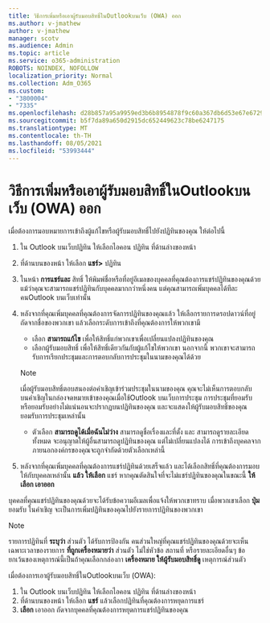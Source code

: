 ```yaml
---
title: วิธีการเพิ่มหรือเอาผู้รับมอบสิทธิ์ในOutlookบนเว็บ (OWA) ออก
ms.author: v-jmathew
author: v-jmathew
manager: scotv
ms.audience: Admin
ms.topic: article
ms.service: o365-administration
ROBOTS: NOINDEX, NOFOLLOW
localization_priority: Normal
ms.collection: Adm_O365
ms.custom:
- "3800004"
- "7335"
ms.openlocfilehash: d28b857a95a9959ed3b6b8954878f9c60a367db6d53e67e6729b174c5ce7b364
ms.sourcegitcommit: b5f7da89a650d2915dc652449623c78be6247175
ms.translationtype: MT
ms.contentlocale: th-TH
ms.lasthandoff: 08/05/2021
ms.locfileid: "53993444"
---
```

# <a name="how-to-add-or-remove-a-delegate-in-outlook-on-the-web-owa"></a>วิธีการเพิ่มหรือเอาผู้รับมอบสิทธิ์ในOutlookบนเว็บ (OWA) ออก

เมื่อต้องการมอบหมายการเข้าถึงผู้แก้ไขหรือผู้รับมอบสิทธิ์ไปยังปฏิทินของคุณ ให้ต่อไปนี้

1. ใน Outlook บนเว็บปฏิทิน ให้เลือกไอคอน ปฏิทิน ที่ด้านล่างของหน้า
2. ที่ด้านบนของหน้า ให้เลือก **แชร์>** ปฏิทิน
3. ในหน้า **การแชร์และ** สิทธิ์ ให้พิมพ์ชื่อหรือที่อยู่อีเมลของบุคคลที่คุณต้องการแชร์ปฏิทินของคุณด้วย แม้ว่าคุณจะสามารถแชร์ปฏิทินกับบุคคลมากกว่าหนึ่งคน แต่คุณสามารถเพิ่มบุคคลได้ทีละคนOutlook บนเว็บเท่านั้น
4. หลังจากที่คุณเพิ่มบุคคลที่คุณต้องการจัดการปฏิทินของคุณแล้ว ให้เลือกรายการดรอปดาวน์ที่อยู่ถัดจากชื่อของพวกเขา แล้วเลือกระดับการเข้าถึงที่คุณต้องการให้พวกเขามี

    - เลือก **สามารถแก้ไข** เพื่อให้สิทธิ์แก่พวกเขาเพื่อเปลี่ยนแปลงปฏิทินของคุณ
    - เลือกผู้รับมอบสิทธิ์ เพื่อให้สิทธิ์เดียวกันกับผู้แก้ไขให้พวกเขา นอกจากนี้ พวกเขาจะสามารถรับการเรียกประชุมและการตอบกลับการประชุมในนามของคุณได้ด้วย
    > [!NOTE]
    > เมื่อผู้รับมอบสิทธิ์ตอบสนองต่อคําเชิญเข้าร่วมประชุมในนามของคุณ คุณจะไม่เห็นการตอบกลับบนคําเชิญในกล่องจดหมายเข้าของคุณเมื่อใช้Outlook บนเว็บการประชุม การประชุมที่ยอมรับหรือยอมรับอย่างไม่แน่นอนจะปรากฏบนปฏิทินของคุณ และจะแสดงให้ผู้รับมอบสิทธิ์ของคุณยอมรับการประชุมเหล่านั้น
    - ตัวเลือก **สามารถดูได้เมื่อฉันไม่ว่าง** สามารถดูชื่อเรื่องและที่ตั้ง และ สามารถดูรายละเอียดทั้งหมด จะอนุญาตให้ผู้อื่นสามารถดูปฏิทินของคุณ แต่ไม่เปลี่ยนแปลงได้ การเข้าถึงบุคคลจากภายนอกองค์กรของคุณจะถูกจํากัดด้วยตัวเลือกเหล่านี้

5. หลังจากที่คุณเพิ่มบุคคลที่คุณต้องการแชร์ปฏิทินด้วยเสร็จแล้ว และได้เลือกสิทธิ์ที่คุณต้องการมอบให้กับบุคคลเหล่านั้น **แล้ว ให้เลือก** แชร์ หากคุณตัดสินใจที่จะไม่แชร์ปฏิทินของคุณในขณะนี้ **ให้เลือก เอาออก**

บุคคลที่คุณแชร์ปฏิทินของคุณด้วยจะได้รับข้อความอีเมลเพื่อแจ้งให้พวกเขาทราบ เมื่อพวกเขาเลือก **ปุ่ม** ยอมรับ ในคําเชิญ จะเป็นการเพิ่มปฏิทินของคุณไปยังรายการปฏิทินของพวกเขา

> [!NOTE]
> รายการปฏิทินที่ **ระบุว่า** ส่วนตัว ได้รับการป้องกัน คนส่วนใหญ่ที่คุณแชร์ปฏิทินของคุณด้วยจะเห็นเฉพาะเวลาของรายการ **ที่ถูกเครื่องหมายว่า** ส่วนตัว ไม่ใช่หัวข้อ สถานที่ หรือรายละเอียดอื่นๆ ข้อยกเว้นของเหตุการณ์นี้เป็นถ้าคุณเลือกกล่องกา **เครื่องหมาย ให้ผู้รับมอบสิทธิ์ดู** เหตุการณ์ส่วนตัว

เมื่อต้องการเอาผู้รับมอบสิทธิ์ในOutlookบนเว็บ (OWA):

1. ใน Outlook บนเว็บปฏิทิน ให้เลือกไอคอน ปฏิทิน ที่ด้านล่างของหน้า
2. ที่ด้านบนของหน้า ให้เลือก **แชร์** แล้วเลือกปฏิทินที่คุณต้องการหยุดการแชร์
3. **เลือก** เอาออก ถัดจากบุคคลที่คุณต้องการหยุดการแชร์ปฏิทินของคุณ
